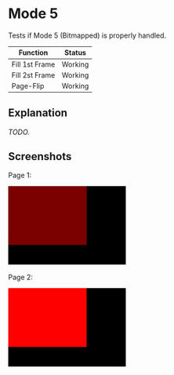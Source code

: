 Mode 5
======

Tests if Mode 5 (Bitmapped) is properly handled.

| Function       | Status  |
|----------------|---------|
| Fill 1st Frame | Working |
| Fill 2st Frame | Working |
| Page-Flip      | Working |

Explanation
-----------

_TODO._

Screenshots
-----------

Page 1:

![Mode 5 Example 1](screenshots/mode5-0.png)

Page 2:

![Mode 5 Example 2](screenshots/mode5-1.png)
